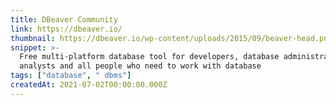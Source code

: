 ```yaml
---
title: DBeaver Community
link: https://dbeaver.io/
thumbnail: https://dbeaver.io/wp-content/uploads/2015/09/beaver-head.png
snippet: >-
  Free multi-platform database tool for developers, database administrators,
  analysts and all people who need to work with database
tags: ["database", " dbms"]
createdAt: 2021-07-02T00:00:00.000Z
---
```


